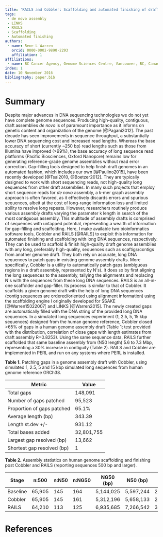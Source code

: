 ```yaml
---
title: 'RAILS and Cobbler: Scaffolding and automated finishing of draft genomes using long DNA sequences'
tags:
 - de novo assembly
 - LINKS
 - RAILS
 - Scaffolding
 - Automated finishing
authors:
 - name: Rene L Warren
   orcid: 0000-0002-9890-2293 
   affiliation: 1
affiliations:
 - name: BC Cancer Agency, Genome Sciences Centre, Vancouver, BC, Canada
index: 1
date: 10 November 2016
bibliography: paper.bib
---
```


# Summary

  Despite major advances in DNA sequencing technologies we do not yet have complete genome sequences.
  Producing high-quality, contiguous, draft assemblies *de novo* is of paramount importance as it informs on genetic content and organization of the genome [@Pagani2012].   The past decade has seen improvements in sequence throughput, a substantially lower DNA sequencing cost and increased read lengths.  Whereas the base accuracy of short (currently ~250 bp) read lengths such as those from Illumina have improved (>99%), the base accuracy of long sequence read platforms (Pacific Biosciences, Oxford Nanopore) remains low for generating reference-grade genome assemblies without read error correction. Gap-filling tools designed to help finish draft genomes in an automated fashion, which includes our own [@Paulino2015], have been recently developed [@Tsai2010, @Boetzer2012]. They are typically designed to work with short sequencing reads, not high-quality long sequences from other draft assemblies. 
  In many such projects that employ short sequence reads for *de novo* assembly, a k-mer graph assembly approach is often favored, as it effectively discards errors and spurious sequences, albeit at the cost of long-range information loss and limited ability to resolve long repeats. However, researchers routinely produce various assembly drafts varying the parameter k length in search of the most contiguous assembly. This multitude of assembly drafts is comprised of sequences with untapped potential, representing a wealth of information for gap-filling and scaffolding. 
  Here, I make available two bioinformatics software tools, Cobbler and RAILS [@RAILS] to exploit this information for automated finishing and scaffolding with long DNA sequences, respectively. They can be used to scaffold & finish high-quality draft genome assemblies with any long, preferably high-quality, sequences such as scaftigs/contigs from another genome draft. They both rely on accurate, long DNA sequences to patch gaps in existing genome assembly drafts. More specifically, Cobbler is a utility to automatically patch gaps (ambiguous regions in a draft assembly, represented by N's). It does so by first aligning the long sequences to the assembly, tallying the alignments and replacing N's with the sequences from these long DNA sequences. RAILS is an all-in-one scaffolder and gap-filler. Its process is similar to that of Cobbler. It scaffolds a given genome draft with the help of long DNA sequences (contig sequences are ordered/oriented using alignment information) using the scaffolding engine I originally developed for SSAKE [@Warren15022007] and LINKS [@Warren2015]. The newly created gaps are automatically filled with the DNA string of the provided long DNA sequences. In a simulated long sequences experiment (1, 2.5, 5, 15 kbp sequences) designed from the human genome reference, Cobbler closed >65% of gaps in a human genome assembly draft (Table 1; test provided with the distribution, correlation of close gaps with length estimates from draft assembly R=0.8253). Using the same sequence data, RAILS further scaffolded that same baseline assembly from (N50 length) 5.6 to 7.3 Mbp, representing a 30% increase in contiguity (Table 2). RAILS and Cobbler are implemented in PERL and run on any systems where PERL is installed.

**Table 1.** Patching gaps in a genome assembly draft with Cobbler, using simulated 1, 2.5, 5 and 15 kbp simulated long sequences from human genome reference GRCh38.

Metric | Value
---- | ----
Total gaps | 148,091
Number of gaps patched | 95,523
Proportion of gaps patched | 65.1%
Average length (bp) | 343.39
Length st.dev +/- | 931.12
Total bases added | 32,801,755
Largest gap resolved (bp) | 13,662
Shortest gap resolved (bp) | 1

**Table 2.** Assembly statistics on human genome scaffolding and finishing post Cobbler and RAILS (reporting sequences 500 bp and larger).

Stage | n:500 | n:N50 | n:NG50 |        NG50 (bp) |     N50 (bp)|       max (bp) |      sum (bp) 
--------- | ------ | ----- | ----- | --------- | --------- | --------- |  ------- 
Baseline | 65,905 |        145 |   164 |   5,144,025 |     5,597,244 |       26.41e6 |       2.794e9 
Cobbler | 65,905 |        145 |   161 |   5,312,196 |     5,658,133 |       26.66e6 |       2.827e9 
RAILS | 64,210 |        113 |   125 |   6,935,685 |     7,266,542 |       32.14e6 |       2.836e9 

# References
